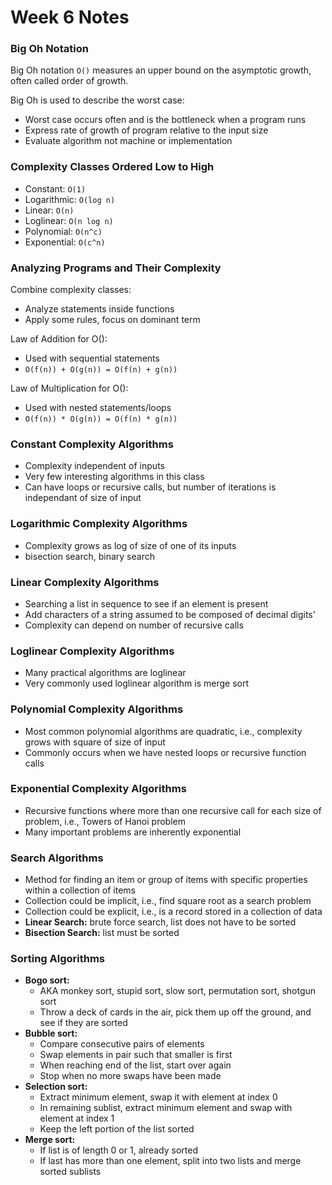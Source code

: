 # Week 6 Notes

### Big Oh Notation
Big Oh notation `O()` measures an upper bound on the asymptotic growth, often called order of growth.

Big Oh is used to describe the worst case:
 - Worst case occurs often and is the bottleneck when a program runs
 - Express rate of growth of program relative to the input size
 - Evaluate algorithm not machine or implementation

### Complexity Classes Ordered Low to High
 - Constant:    `O(1)`
 - Logarithmic: `O(log n)`
 - Linear:      `O(n)`
 - Loglinear:   `O(n log n)`
 - Polynomial:  `O(n^c)`
 - Exponential: `O(c^n)`

### Analyzing Programs and Their Complexity
Combine complexity classes:
 - Analyze statements inside functions
 - Apply some rules, focus on dominant term

Law of Addition for O():
 - Used with sequential statements
 - `O(f(n)) + O(g(n)) = O(f(n) + g(n))`

Law of Multiplication for O():
 - Used with nested statements/loops
 - `O(f(n)) * O(g(n)) = O(f(n) * g(n))`

### Constant Complexity Algorithms
 - Complexity independent of inputs
 - Very few interesting algorithms in this class
 - Can have loops or recursive calls, but number of iterations is independant of size of input

### Logarithmic Complexity Algorithms
 - Complexity grows as log of size of one of its inputs
 - bisection search, binary search

### Linear Complexity Algorithms
 - Searching a list in sequence to see if an element is present
 - Add characters of a string assumed to be composed of decimal digits'
 - Complexity can depend on number of recursive calls

### Loglinear Complexity Algorithms
 - Many practical algorithms are loglinear
 - Very commonly used loglinear algorithm is merge sort

### Polynomial Complexity Algorithms
 - Most common polynomial algorithms are quadratic, i.e., complexity grows with square of size of input
 - Commonly occurs when we have nested loops or recursive function calls

### Exponential Complexity Algorithms
 - Recursive functions where more than one recursive call for each size of problem, i.e., Towers of Hanoi problem
 - Many important problems are inherently exponential

### Search Algorithms
 - Method for finding an item or group of items with specific properties within a collection of items
 - Collection could be implicit, i.e., find square root as a search problem
 - Collection could be explicit, i.e., is a record stored in a collection of data
 - **Linear Search:** brute force search, list does not have to be sorted
 - **Bisection Search:** list must be sorted

### Sorting Algorithms
 - **Bogo sort:**
   - AKA monkey sort, stupid sort, slow sort, permutation sort, shotgun sort
   - Throw a deck of cards in the air, pick them up off the ground, and see if they are sorted
 - **Bubble sort:**
   - Compare consecutive pairs of elements
   - Swap elements in pair such that smaller is first
   - When reaching end of the list, start over again
   - Stop when no more swaps have been made
 - **Selection sort:**
   - Extract minimum element, swap it with element at index 0
   - In remaining sublist, extract minimum element and swap with element at index 1
   - Keep the left portion of the list sorted
 - **Merge sort:**
   - If list is of length 0 or 1, already sorted
   - If last has more than one element, split into two lists and merge sorted sublists
